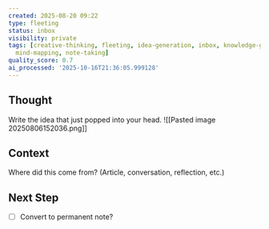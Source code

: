 ```yaml
---
created: 2025-08-20 09:22
type: fleeting
status: inbox
visibility: private
tags: [creative-thinking, fleeting, idea-generation, inbox, knowledge-graphing, mental-mapping,
  mind-mapping, note-taking]
quality_score: 0.7
ai_processed: '2025-10-16T21:36:05.999128'
---
```

<!--
NOTE: This file uses a static date for validation. For new notes, use:
created: 2025-08-06 15:20
-->

## Thought  
Write the idea that just popped into your head.
![[Pasted image 20250806152036.png]]
## Context  
Where did this come from? (Article, conversation, reflection, etc.)

## Next Step  
- [ ] Convert to permanent note?
